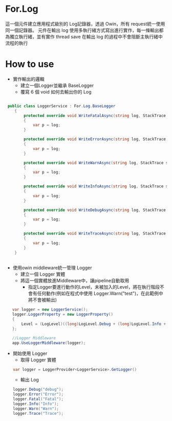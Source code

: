# For.Log
這一個元件建立應用程式級別的 Log記錄器，透過 Owin，所有 request統一使用同一個記錄器。
元件在輸出 log 使用多執行緒方式寫出進行實作，每一條輸出都為獨立執行緒，並有實作 thread save
在輸出 log 的過程中不會阻斷主執行緒中流程的執行

# How to use

* 實作輸出的邏輯
  * 建立一個Logger並繼承 BaseLogger
  * 覆寫 6 個 void 如何去輸出你的 Log
```C#

 public class LoggerService : For.Log.BaseLogger
    {
        protected override void WriteFatalAsync(string log, StackTrace stackTrace, string envStackTrace)
        {
            var p = log;
        }

        protected override void WriteErrorAsync(string log, StackTrace stackTrace, string envStackTrace)
        {
            var p = log;
        }

        protected override void WriteWarnAsync(string log, StackTrace stackTrace, string envStackTrace)
        {
            var p = log;
        }

        protected override void WriteInfoAsync(string log, StackTrace stackTrace, string envStackTrace)
        {
            var p = log;
        }

        protected override void WriteDebugAsync(string log, StackTrace stackTrace, string envStackTrace)
        {
            var p = log;
        }

        protected override void WriteTraceAsync(string log, StackTrace stackTrace, string envStackTrace)
        {
            var p = log;
        }
    }
    
```
* 使用owin middleware統一管理 Logger
  * 建立一個 Logger 實體
  * 將這一個實體放進Middleware中，讓pipeline自動取用
    * 指定Logger要進行動作的Level，未被加入的Level，將在執行階段不會有任何動作(例如在程式中使用 Logger.Warn("test")，在此範例中將不會被輸出)
```C#
   var logger = new LoggerService();
   logger.LoggerProperty = new LoggerProperty()
   {
       Level = (LogLevel)((long)LogLevel.Debug + (long)LogLevel.Info + (long)LogLevel.Error)
   };

   //Logger Middleware
   app.UseLoggerMiddleware(logger);
```

* 開始使用 Logger
  * 取得 Logger 實體
  ```C#
  var logger = LoggerProvider<LoggerService>.GetLogger()
  ```
  * 輸出 Log
  ```C#
  logger.Debug("debug");
  logger.Error("Error");
  logger.Fatal("Fatal");
  logger.Info("Info");
  logger.Warn("Warn");
  logger.Trace("Trace");
  ```
